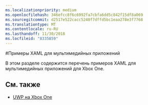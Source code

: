 ```yaml
---
ms.localizationpriority: medium
ms.openlocfilehash: 346efcc8f6c6992fa7cbfa6dd5c842f15df8a069
ms.sourcegitcommit: d2517e522cacc5240f7dffd5bc1eaa278e3f7768
ms.translationtype: MT
ms.contentlocale: ru-RU
ms.lasthandoff: 11/30/2018
ms.locfileid: "8335859"
---
```

#<a name="xaml-samples-for-media-apps"></a>Примеры XAML для мультимедийных приложений

В этом разделе содержится перечень примеров XAML для мультимедийных приложений для Xbox One.

## <a name="see-also"></a>См. также
- [UWP на Xbox One](index.md)
